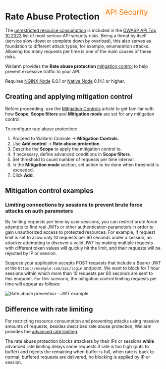 # Rate Abuse Protection <a href="../../about-wallarm/subscription-plans/#waap-and-advanced-api-security"><img src="../../../images/api-security-tag.svg" style="border: none;"></a>

The [unrestricted resource consumption](https://github.com/OWASP/API-Security/blob/master/editions/2023/en/0xa4-unrestricted-resource-consumption.md) is included in the [OWASP API Top 10 2023](../user-guides/dashboards/owasp-api-top-ten.md#wallarm-security-controls-for-owasp-api-2023) list of most serious API security risks. Being a threat by itself (service slow-down or complete down by overload), this also serves as foundation to different attack types, for example, enumeration attacks. Allowing too many requests per time is one of the main causes of these risks.

Wallarm provides the **Rate abuse protection** [mitigation control](../about-wallarm/mitigation-controls-overview.md) to help prevent excessive traffic to your API.

Requires [NGINX Node](../installation/nginx-native-node-internals.md#nginx-node) 6.0.1 or [Native Node](../installation/nginx-native-node-internals.md#native-node) 0.14.1 or higher.

## Creating and applying mitigation control

Before proceeding: use the [Mitigation Controls](../about-wallarm/mitigation-controls-overview.md#configuration) article to get familiar with how **Scope**, **Scope filters** and **Mitigation mode** are set for any mitigation control.

To configure rate abuse protection:

1. Proceed to Wallarm Console → **Mitigation Controls**.
1. Use **Add control** → **Rate abuse protection**.
1. Describe the **Scope** to apply the mitigation control to.
1. If necessary, define advanced conditions in **Scope filters**.
1. Set threshold to count number of requests per time interval.
1. In the **Mitigation mode** section, set action to be done when threshold is exceeded.
1. Click **Add**.

## Mitigation control examples

### Limiting connections by sessions to prevent brute force attacks on auth parameters

By limiting requests per time by user sessions, you can restrict brute force attempts to find real JWTs or other authentication parameters in order to gain unauthorized access to protected resources. For example, if request limit is set to allow only 10 requests per 60 seconds under a session, an attacker attempting to discover a valid JWT by making multiple requests with different token values will quickly hit the limit, and their requests will be rejected by IP or session.

Suppose your application accepts POST requests that include a Bearer JWT at the `https://example.com/api/login` endpoint. We want to block for 1 hour sessions within which more than 10 requests per 60 seconds are sent to this endpoint. For this scenario, the mitigation control limiting requests per time will appear as follows:

![Rate abuse prevention - JWT example](../images/api-protection/mitigation-controls-rate-abuse-prevention-jwt.png)

## Difference with rate limiting

For restricting resource consumption and preventing attacks using massive amounts of requests, besides described rate abuse protection, Wallarm provides the [advanced rate limiting](../user-guides/rules/rate-limiting.md).

The rate abuse protection blocks attackers by their IPs or sessions **while** advanced rate limiting delays some requests if rate is too high (puts to buffer) and rejects the remaining when buffer is full, when rate is back to normal, buffered requests are delivered, no blocking is applied by IP or session.
